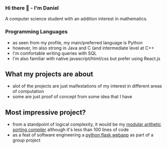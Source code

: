 ### Hi there 👋 - I'm Daniel
A computer science student with an addition interest in mathematics.

### Programming Languages
- as seen from my profile, my main/preferred language is Python
- however, Im also strong in Java and C (and intermediate level at C++
- I'm comfortable writing queries with SQL
- I'm also familiar with native javascript/html/css but prefer using React.js

## What my projects are about
- alot of the projects are just maifestations of my interest in different areas of computation
- some are just proof of concept from some idea that I have

## Most impressive project?
- from a standpoint of logical complexity, it would be my [modular arithetic sorting compiler](https://github.com/DanielStoi/short-projects/blob/master/modular_arithmetic_sorting_compiler.py) although it's less than 100 lines of code
- as a feat of software engineering a [python flask webapp](https://github.com/DanielStoi/visual_and_audio_media_webapp) as part of a group project
